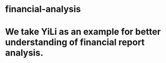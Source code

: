 # financial-analysis
# We take YiLi as an example for better understanding of financial report analysis.